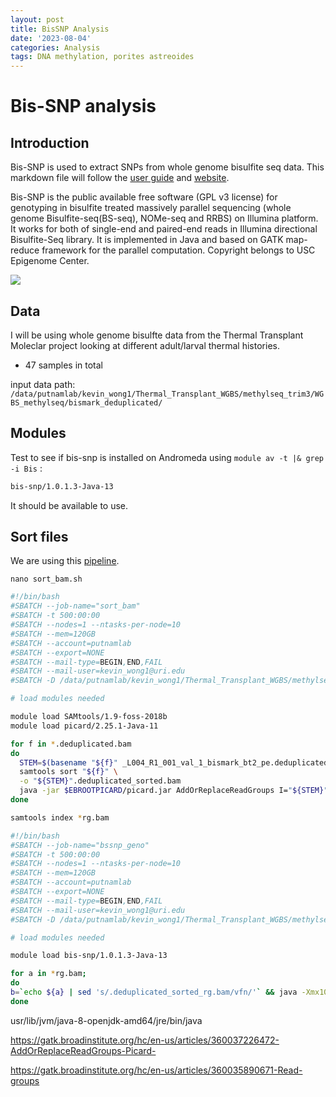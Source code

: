 ```yaml
---
layout: post
title: BisSNP Analysis
date: '2023-08-04'
categories: Analysis
tags: DNA methylation, porites astreoides
---
```


# Bis-SNP analysis 

## Introduction

Bis-SNP is used to extract SNPs from whole genome bisulfite seq data. This markdown file will follow the [user guide](https://people.csail.mit.edu/dnaase/bissnp2011/BisSNP-UserGuide-latest.pdf) and [website](https://people.csail.mit.edu/dnaase/bissnp2011/). 

Bis-SNP is the public available free software (GPL v3 license) for genotyping in bisulfite treated massively parallel
sequencing (whole genome Bisulfite-seq(BS-seq), NOMe-seq and RRBS) on Illumina platform. It works for both of
single-end and paired-end reads in Illumina directional Bisulfite-Seq library. It is implemented in Java and based on
GATK map-reduce framework for the parallel computation. Copyright belongs to USC Epigenome Center.

![](https://github.com/kevinhwong1/KevinHWong_Notebook/blob/master/images/BisSNP_diagram.png?raw=true)

## Data

I will be using whole genome bisulfte data from the Thermal Transplant Moleclar project looking at different adult/larval thermal histories. 

* 47 samples in total

input data path: `/data/putnamlab/kevin_wong1/Thermal_Transplant_WGBS/methylseq_trim3/WGBS_methylseq/bismark_deduplicated/`

## Modules

Test to see if bis-snp is installed on Andromeda using `module av -t |& grep -i Bis` :

```bash
bis-snp/1.0.1.3-Java-13
```

It should be available to use. 

## Sort files

We are using this [pipeline](https://github.com/lyijin/pdae_dna_meth/tree/master/genetic_contribution/bissnp). 


`nano sort_bam.sh`

```bash
#!/bin/bash
#SBATCH --job-name="sort_bam"
#SBATCH -t 500:00:00
#SBATCH --nodes=1 --ntasks-per-node=10
#SBATCH --mem=120GB
#SBATCH --account=putnamlab
#SBATCH --export=NONE
#SBATCH --mail-type=BEGIN,END,FAIL
#SBATCH --mail-user=kevin_wong1@uri.edu
#SBATCH -D /data/putnamlab/kevin_wong1/Thermal_Transplant_WGBS/methylseq_trim3/WGBS_methylseq/bismark_deduplicated

# load modules needed

module load SAMtools/1.9-foss-2018b
module load picard/2.25.1-Java-11

for f in *.deduplicated.bam
do
  STEM=$(basename "${f}" _L004_R1_001_val_1_bismark_bt2_pe.deduplicated.bam)
  samtools sort "${f}" \
  -o "${STEM}".deduplicated_sorted.bam 
  java -jar $EBROOTPICARD/picard.jar AddOrReplaceReadGroups I="${STEM}".deduplicated_sorted.bam O="${STEM}".deduplicated_sorted_rg.bam LB=lib1 PL=illumina PU=unit1 SM="${f}"
done

samtools index *rg.bam
```


```bash
#!/bin/bash
#SBATCH --job-name="bssnp_geno"
#SBATCH -t 500:00:00
#SBATCH --nodes=1 --ntasks-per-node=10
#SBATCH --mem=120GB
#SBATCH --account=putnamlab
#SBATCH --export=NONE
#SBATCH --mail-type=BEGIN,END,FAIL
#SBATCH --mail-user=kevin_wong1@uri.edu
#SBATCH -D /data/putnamlab/kevin_wong1/Thermal_Transplant_WGBS/methylseq_trim3/WGBS_methylseq/bismark_deduplicated

# load modules needed

module load bis-snp/1.0.1.3-Java-13

for a in *rg.bam; 
do 
b=`echo ${a} | sed 's/.deduplicated_sorted_rg.bam/vfn/'` && java -Xmx10g -jar BisSNP-1.0.1.jar -T BisulfiteGenotyper -C CG,1 -I ${a} -R ../../../../Past_Genome/past_filtered_assembly.fasta -vfn1 ${b}1.vcf -vfn2 snp_vcfs/${b}2.vcf 
done

```

usr/lib/jvm/java-8-openjdk-amd64/jre/bin/java

https://gatk.broadinstitute.org/hc/en-us/articles/360037226472-AddOrReplaceReadGroups-Picard-

https://gatk.broadinstitute.org/hc/en-us/articles/360035890671-Read-groups